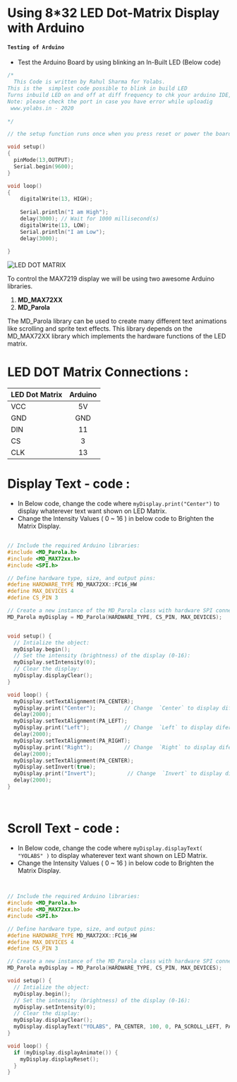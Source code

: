 # Using 8*32 LED Dot-Matrix Display with Arduino


#### `Testing of Arduino`

* Test the Arduino Board by using blinking an In-Built LED (Below code) 

```C++
/*
  This Code is written by Rahul Sharma for Yolabs. 
This is the  simplest code possible to blink in build LED  
Turns inbuild LED on and off at diff frequency to chk your arduino IDE, Arduino and cable is working
Note: please check the port in case you have error while uploadig 
 www.yolabs.in - 2020
  
*/

// the setup function runs once when you press reset or power the board

void setup()
{
  pinMode(13,OUTPUT);
  Serial.begin(9600);
}

void loop()
{
    digitalWrite(13, HIGH);
    
    Serial.println("I am High");
    delay(3000); // Wait for 1000 millisecond(s)
    digitalWrite(13, LOW);
    Serial.println("I am Low");
    delay(3000);
 
}


```


![LED DOT MATRIX](https://ardugeek-electronics-bucket.s3.amazonaws.com/media/products/MAX7219%2032x8%20Dot%20Matrix%204-in-1%20LED%20Display/screen_shot_2019-07-20_at_5.58.10_pm.jpg)

To control the MAX7219 display we will be using two awesome Arduino libraries.
1. **MD_MAX72XX**  
2. **MD_Parola**

<p>The MD_Parola library can be used to create many different text animations like scrolling and sprite text effects. This library depends on the MD_MAX72XX library which implements the hardware functions of the LED matrix.

# LED DOT Matrix Connections :
  
  
| LED Dot Matrix        | Arduino           | 
| -------------         |:-------------:    | 
| VCC                   | 5V                | 
| GND                   | GND               |  
| DIN                   | 11                | 
| CS                    | 3                 |  
| CLK                   | 13                | 
  
  # Display Text - code :
  
  * In Below code, change the code where `myDisplay.print("Center")` to display whaterever text want shown on LED Matrix.
  * Change the Intensity Values ( 0 ~ 16 ) in below code to Brighten the Matrix Display.
  
```C++ 
  
// Include the required Arduino libraries:
#include <MD_Parola.h>
#include <MD_MAX72xx.h>
#include <SPI.h>

// Define hardware type, size, and output pins:
#define HARDWARE_TYPE MD_MAX72XX::FC16_HW
#define MAX_DEVICES 4
#define CS_PIN 3

// Create a new instance of the MD_Parola class with hardware SPI connection:
MD_Parola myDisplay = MD_Parola(HARDWARE_TYPE, CS_PIN, MAX_DEVICES);


void setup() {
  // Intialize the object:
  myDisplay.begin();
  // Set the intensity (brightness) of the display (0-16):
  myDisplay.setIntensity(0);
  // Clear the display:
  myDisplay.displayClear();
}

void loop() {
  myDisplay.setTextAlignment(PA_CENTER);
  myDisplay.print("Center");         // Change  `Center` to display diferent text.
  delay(2000);
  myDisplay.setTextAlignment(PA_LEFT);
  myDisplay.print("Left");           // Change  `Left` to display diferent text.
  delay(2000);
  myDisplay.setTextAlignment(PA_RIGHT);
  myDisplay.print("Right");          // Change  `Right` to display diferent text.
  delay(2000);
  myDisplay.setTextAlignment(PA_CENTER);
  myDisplay.setInvert(true);
  myDisplay.print("Invert");          // Change  `Invert` to display diferent text.
  delay(2000);
}
  
  
```
 
  # Scroll Text - code : 
  
   * In Below code, change the code where `myDisplay.displayText( "YOLABS" )` to display whaterever text want shown on LED Matrix.
   * Change the Intensity Values ( 0 ~ 16 ) in below code to Brighten the Matrix Display.
  
```C++ 
  
  
// Include the required Arduino libraries:
#include <MD_Parola.h>
#include <MD_MAX72xx.h>
#include <SPI.h>

// Define hardware type, size, and output pins:
#define HARDWARE_TYPE MD_MAX72XX::FC16_HW
#define MAX_DEVICES 4
#define CS_PIN 3

// Create a new instance of the MD_Parola class with hardware SPI connection:
MD_Parola myDisplay = MD_Parola(HARDWARE_TYPE, CS_PIN, MAX_DEVICES);

void setup() {
  // Intialize the object:
  myDisplay.begin();
  // Set the intensity (brightness) of the display (0-16):
  myDisplay.setIntensity(0);
  // Clear the display:
  myDisplay.displayClear();
  myDisplay.displayText("YOLABS", PA_CENTER, 100, 0, PA_SCROLL_LEFT, PA_SCROLL_LEFT);    // Change  `YOLABS` to display diferent text.
}

void loop() {
  if (myDisplay.displayAnimate()) {
    myDisplay.displayReset();
  }
}
  
```
